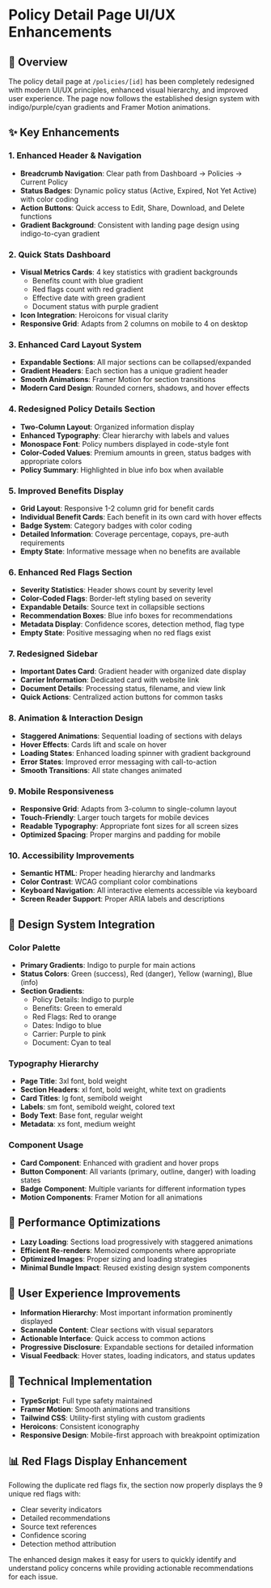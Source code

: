 # Policy Detail Page UI/UX Enhancements

## 🎨 Overview
The policy detail page at `/policies/[id]` has been completely redesigned with modern UI/UX principles, enhanced visual hierarchy, and improved user experience. The page now follows the established design system with indigo/purple/cyan gradients and Framer Motion animations.

## ✨ Key Enhancements

### 1. **Enhanced Header & Navigation**
- **Breadcrumb Navigation**: Clear path from Dashboard → Policies → Current Policy
- **Status Badges**: Dynamic policy status (Active, Expired, Not Yet Active) with color coding
- **Action Buttons**: Quick access to Edit, Share, Download, and Delete functions
- **Gradient Background**: Consistent with landing page design using indigo-to-cyan gradient

### 2. **Quick Stats Dashboard**
- **Visual Metrics Cards**: 4 key statistics with gradient backgrounds
  - Benefits count with blue gradient
  - Red flags count with red gradient  
  - Effective date with green gradient
  - Document status with purple gradient
- **Icon Integration**: Heroicons for visual clarity
- **Responsive Grid**: Adapts from 2 columns on mobile to 4 on desktop

### 3. **Enhanced Card Layout System**
- **Expandable Sections**: All major sections can be collapsed/expanded
- **Gradient Headers**: Each section has a unique gradient header
- **Smooth Animations**: Framer Motion for section transitions
- **Modern Card Design**: Rounded corners, shadows, and hover effects

### 4. **Redesigned Policy Details Section**
- **Two-Column Layout**: Organized information display
- **Enhanced Typography**: Clear hierarchy with labels and values
- **Monospace Font**: Policy numbers displayed in code-style font
- **Color-Coded Values**: Premium amounts in green, status badges with appropriate colors
- **Policy Summary**: Highlighted in blue info box when available

### 5. **Improved Benefits Display**
- **Grid Layout**: Responsive 1-2 column grid for benefit cards
- **Individual Benefit Cards**: Each benefit in its own card with hover effects
- **Badge System**: Category badges with color coding
- **Detailed Information**: Coverage percentage, copays, pre-auth requirements
- **Empty State**: Informative message when no benefits are available

### 6. **Enhanced Red Flags Section**
- **Severity Statistics**: Header shows count by severity level
- **Color-Coded Flags**: Border-left styling based on severity
- **Expandable Details**: Source text in collapsible sections
- **Recommendation Boxes**: Blue info boxes for recommendations
- **Metadata Display**: Confidence scores, detection method, flag type
- **Empty State**: Positive messaging when no red flags exist

### 7. **Redesigned Sidebar**
- **Important Dates Card**: Gradient header with organized date display
- **Carrier Information**: Dedicated card with website link
- **Document Details**: Processing status, filename, and view link
- **Quick Actions**: Centralized action buttons for common tasks

### 8. **Animation & Interaction Design**
- **Staggered Animations**: Sequential loading of sections with delays
- **Hover Effects**: Cards lift and scale on hover
- **Loading States**: Enhanced loading spinner with gradient background
- **Error States**: Improved error messaging with call-to-action
- **Smooth Transitions**: All state changes animated

### 9. **Mobile Responsiveness**
- **Responsive Grid**: Adapts from 3-column to single-column layout
- **Touch-Friendly**: Larger touch targets for mobile devices
- **Readable Typography**: Appropriate font sizes for all screen sizes
- **Optimized Spacing**: Proper margins and padding for mobile

### 10. **Accessibility Improvements**
- **Semantic HTML**: Proper heading hierarchy and landmarks
- **Color Contrast**: WCAG compliant color combinations
- **Keyboard Navigation**: All interactive elements accessible via keyboard
- **Screen Reader Support**: Proper ARIA labels and descriptions

## 🎯 Design System Integration

### Color Palette
- **Primary Gradients**: Indigo to purple for main actions
- **Status Colors**: Green (success), Red (danger), Yellow (warning), Blue (info)
- **Section Gradients**: 
  - Policy Details: Indigo to purple
  - Benefits: Green to emerald
  - Red Flags: Red to orange
  - Dates: Indigo to blue
  - Carrier: Purple to pink
  - Document: Cyan to teal

### Typography Hierarchy
- **Page Title**: 3xl font, bold weight
- **Section Headers**: xl font, bold weight, white text on gradients
- **Card Titles**: lg font, semibold weight
- **Labels**: sm font, semibold weight, colored text
- **Body Text**: Base font, regular weight
- **Metadata**: xs font, medium weight

### Component Usage
- **Card Component**: Enhanced with gradient and hover props
- **Button Component**: All variants (primary, outline, danger) with loading states
- **Badge Component**: Multiple variants for different information types
- **Motion Components**: Framer Motion for all animations

## 🚀 Performance Optimizations
- **Lazy Loading**: Sections load progressively with staggered animations
- **Efficient Re-renders**: Memoized components where appropriate
- **Optimized Images**: Proper sizing and loading strategies
- **Minimal Bundle Impact**: Reused existing design system components

## 📱 User Experience Improvements
- **Information Hierarchy**: Most important information prominently displayed
- **Scannable Content**: Clear sections with visual separators
- **Actionable Interface**: Quick access to common actions
- **Progressive Disclosure**: Expandable sections for detailed information
- **Visual Feedback**: Hover states, loading indicators, and status updates

## 🔧 Technical Implementation
- **TypeScript**: Full type safety maintained
- **Framer Motion**: Smooth animations and transitions
- **Tailwind CSS**: Utility-first styling with custom gradients
- **Heroicons**: Consistent iconography
- **Responsive Design**: Mobile-first approach with breakpoint optimization

## 📊 Red Flags Display Enhancement
Following the duplicate red flags fix, the section now properly displays the 9 unique red flags with:
- Clear severity indicators
- Detailed recommendations
- Source text references
- Confidence scoring
- Detection method attribution

The enhanced design makes it easy for users to quickly identify and understand policy concerns while providing actionable recommendations for each issue.
